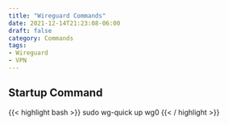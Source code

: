 ```yaml
---
title: "Wireguard Commands"
date: 2021-12-14T21:23:08-06:00
draft: false
category: Commands
tags:
- Wireguard
- VPN
---
```


## Startup Command
{{< highlight bash >}}
sudo wg-quick up wg0
{{< / highlight >}}
